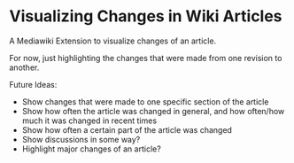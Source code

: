 # Visualizing Changes in Wiki Articles #
A Mediawiki Extension to visualize changes of an article.

For now, just highlighting the changes that were made from one revision to another.

Future Ideas:
  * Show changes that were made to one specific section of the article
  * Show how often the article was changed in general, and how often/how much it was changed in recent times
  * Show how often a certain part of the article was changed
  * Show discussions in some way?
  * Highlight major changes of an article?